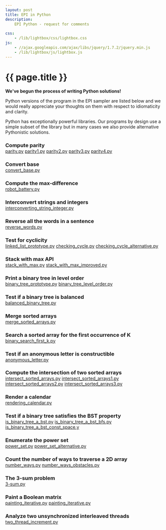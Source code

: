 ```yaml
---
layout: post
title: EPI in Python
description:
    EPI Python - request for comments
    
css:
    - /lib/lightbox/css/lightbox.css
js:
    - //ajax.googleapis.com/ajax/libs/jquery/1.7.2/jquery.min.js
    - /lib/lightbox/js/lightbox.js
---
```


{{ page.title }}
================

<b>We've begun the process of writing Python solutions!</b>

Python versions of the program in the EPI sampler are listed below and
we would really appreciate your thoughts on them with respect to idiomaticity and clarity.

Python has exceptionally powerful libraries. Our programs by design use a simple subset of the
library but in many cases we also provide alternative Pythonistic solutions.

<h3 style="margin-bottom: 0px;"> Compute parity </h3>
<a href="{{site.data.members.pythonbaseurl}}/parity.py">parity.py</a>
<a href="{{site.data.members.pythonbaseurl}}/parity1.py">parity1.py</a> 
<a href="{{site.data.members.pythonbaseurl}}/parity2.py">parity2.py</a> 
<a href="{{site.data.members.pythonbaseurl}}/parity3.py">parity3.py</a> 
<a href="{{site.data.members.pythonbaseurl}}/parity4.p">parity4.py</a>
<h3 style="margin-bottom: 0px;"> Convert base</h3> 
<a href="{{site.data.members.pythonbaseurl}}/convert_base.py">convert_base.py</a>
<h3 style="margin-bottom: 0px;"> Compute the max-difference </h3>
<a href="{{site.data.members.pythonbaseurl}}/robot_battery.py">robot_battery.py</a>
<h3 style="margin-bottom: 0px;"> Interconvert strings and integers </h3>
<a href="{{site.data.members.pythonbaseurl}}/interconverting_string_integer.py">interconverting_string_integer.py</a>
<h3 style="margin-bottom: 0px;"> Reverse all the words in a sentence </h3>
<a href="{{site.data.members.pythonbaseurl}}/reverse_words.py">reverse_words.py</a>
<h3 style="margin-bottom: 0px;"> Test for cyclicity </h3>
<a href="{{site.data.members.pythonbaseurl}}/linked_list_prototype.py">linked_list_prototype.py</a>
<a href="{{site.data.members.pythonbaseurl}}/checking_cycle.py">checking_cycle.py</a>
<a href="{{site.data.members.pythonbaseurl}}/checking_cycle_alternative.py">checking_cycle_alternative.py</a>
<h3 style="margin-bottom: 0px;"> Stack with max API </h3>
<a href="{{site.data.members.pythonbaseurl}}/stack_with_max.py">stack_with_max.py</a>
<a href="{{site.data.members.pythonbaseurl}}/stack_with_max_improved.py">stack_with_max_improved.py</a>
<h3 style="margin-bottom: 0px;"> Print a binary tree in level order </h3>
<a href="{{site.data.members.pythonbaseurl}}/binary_tree_prototype.py">binary_tree_prototype.py</a>
<a href="{{site.data.members.pythonbaseurl}}/binary_tree_level_order.py">binary_tree_level_order.py</a>
<h3 style="margin-bottom: 0px;"> Test if a binary tree is balanced </h3>
<a href="{{site.data.members.pythonbaseurl}}/balanced_binary_tree.py">balanced_binary_tree.py</a>
<h3 style="margin-bottom: 0px;"> Merge sorted arrays </h3>
<a href="{{site.data.members.pythonbaseurl}}/merge_sorted_arrays.py">merge_sorted_arrays.py</a>
<h3 style="margin-bottom: 0px;"> Search a sorted array for the first occurrence of K </h3>
<a href="{{site.data.members.pythonbaseurl}}/binary_search_first_k.py">binary_search_first_k.py</a>
<h3 style="margin-bottom: 0px;"> Test if an anonymous letter is constructible </h3>
<a href="{{site.data.members.pythonbaseurl}}/anonymous_letter.py">anonymous_letter.py</a>
<h3 style="margin-bottom: 0px;"> Compute the intersection of two sorted arrays </h3>
<a href="{{site.data.members.pythonbaseurl}}/intersect_sorted_arrays.py">intersect_sorted_arrays.py</a>
<a href="{{site.data.members.pythonbaseurl}}/intersect_sorted_arrays1.py">intersect_sorted_arrays1.py</a>
<a href="{{site.data.members.pythonbaseurl}}/intersect_sorted_arrays2.py">intersect_sorted_arrays2.py</a>
<a href="{{site.data.members.pythonbaseurl}}/intersect_sorted_arrays3.py">intersect_sorted_arrays3.py</a>
<h3 style="margin-bottom: 0px;"> Render a calendar </h3>
<a href="{{site.data.members.pythonbaseurl}}/rendering_calendar.py">rendering_calendar.py</a>
<h3 style="margin-bottom: 0px;"> Test if a binary tree satisfies the BST property </h3>
<a href="{{site.data.members.pythonbaseurl}}/is_binary_tree_a_bst.py">is_binary_tree_a_bst.py</a>
<a href="{{site.data.members.pythonbaseurl}}/is_binary_tree_a_bst_bfs.py">is_binary_tree_a_bst_bfs.py</a>
<a href="{{site.data.members.pythonbaseurl}}/is_binary_tree_a_bst_const_space.py">is_binary_tree_a_bst_const_space.y</a>
<h3 style="margin-bottom: 0px;"> Enumerate the power set </h3>
<a href="{{site.data.members.pythonbaseurl}}/power_set.py">power_set.py</a>
<a href="{{site.data.members.pythonbaseurl}}/power_set_alternative.py">power_set_alternative.py</a>
<h3 style="margin-bottom: 0px;"> Count the number of ways to traverse a 2D array</h3>
<a href="{{site.data.members.pythonbaseurl}}/number_ways.py">number_ways.py</a>
<a href="{{site.data.members.pythonbaseurl}}/number_ways_obstacles.py">number_ways_obstacles.py</a>
<h3 style="margin-bottom: 0px;"> The 3-sum problem </h3>
<a href="{{site.data.members.pythonbaseurl}}/3-sum.py">3-sum.py</a>
<h3 style="margin-bottom: 0px;"> Paint a Boolean matrix </h3>
<a href="{{site.data.members.pythonbaseurl}}/painting_iterative.py">painting_iterative.py</a>
<a href="{{site.data.members.pythonbaseurl}}/painting_recursive.py">painting_iterative.py</a>
<h3 style="margin-bottom: 0px;"> Analyze two unsynchronized interleaved threads </h3>
<a href="{{site.data.members.pythonbaseurl}}/two_thread_increment.py">two_thread_increment.py</a>
</ul>
